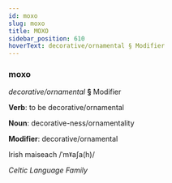 ```yaml
---
id: moxo
slug: moxo
title: MOXO
sidebar_position: 610
hoverText: decorative/ornamental § Modifier
---
```


### moxo

*decorative/ornamental* **§** Modifier

**Verb**: to be decorative/ornamental

**Noun**: decorative-ness/ornamentality

**Modifier**: decorative/ornamental

Irish maiseach /ˈmˠaʃa(h)/

*Celtic Language Family*